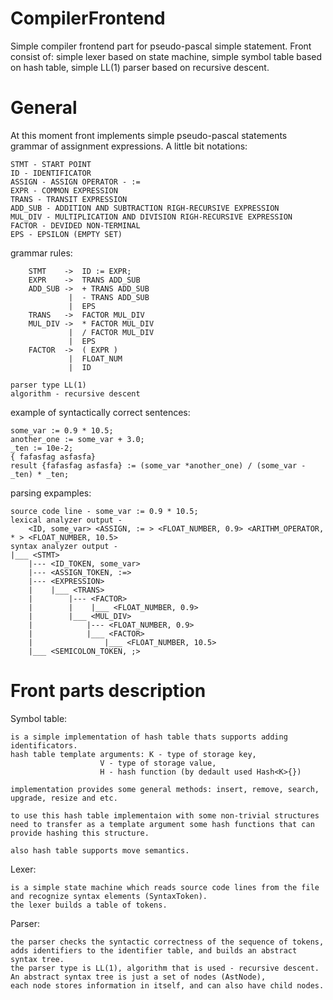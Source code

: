 # CompilerFrontend
Simple compiler frontend part for pseudo-pascal simple statement.
Front consist of: simple lexer based on state machine, simple symbol table based on hash table, simple LL(1) parser based on recursive descent.

# General
At this moment front implements simple pseudo-pascal statements grammar of assignment expressions.
A little bit notations:

    STMT - START POINT
    ID - IDENTIFICATOR
    ASSIGN - ASSIGN OPERATOR - :=
    EXPR - COMMON EXPRESSION
    TRANS - TRANSIT EXPRESSION
    ADD_SUB - ADDITION AND SUBTRACTION RIGH-RECURSIVE EXPRESSION
    MUL_DIV - MULTIPLICATION AND DIVISION RIGH-RECURSIVE EXPRESSION
    FACTOR - DEVIDED NON-TERMINAL
    EPS - EPSILON (EMPTY SET)

grammar rules:
	
		STMT	->	ID := EXPR;
		EXPR	->	TRANS ADD_SUB
		ADD_SUB ->	+ TRANS ADD_SUB
				 |	- TRANS ADD_SUB
				 |	EPS
		TRANS	->	FACTOR MUL_DIV
		MUL_DIV ->	* FACTOR MUL_DIV
				 |	/ FACTOR MUL_DIV
				 |	EPS
		FACTOR	->	( EXPR )
				 |	FLOAT_NUM
				 |	ID

	parser type LL(1)
	algorithm - recursive descent


example of syntactically correct sentences:
	
	some_var := 0.9 * 10.5;
	another_one := some_var + 3.0;
	_ten := 10e-2;
	{ fafasfag asfasfa}
	result {fafasfag asfasfa} := (some_var *another_one) / (some_var - _ten) * _ten;
	
parsing expamples:
	
	source code line - some_var := 0.9 * 10.5;
	lexical analyzer output - 
		<ID, some_var> <ASSIGN, := > <FLOAT_NUMBER, 0.9> <ARITHM_OPERATOR, * > <FLOAT_NUMBER, 10.5>
	syntax analyzer output -				
	|___ <STMT>
		|--- <ID_TOKEN, some_var>
		|--- <ASSIGN_TOKEN, :=>
		|--- <EXPRESSION>
		|    |___ <TRANS>
		|        |--- <FACTOR>
		|        |    |___ <FLOAT_NUMBER, 0.9>
		|        |___ <MUL_DIV>
		|            |--- <FLOAT_NUMBER, 0.9>
		|            |___ <FACTOR>
		|                |___ <FLOAT_NUMBER, 10.5>
		|___ <SEMICOLON_TOKEN, ;>

# Front parts description

Symbol table:

    is a simple implementation of hash table thats supports adding identificators.
    hash table template arguments: K - type of storage key,
                        V - type of storage value,
                        H - hash function (by dedault used Hash<K>{})

    implementation provides some general methods: insert, remove, search, upgrade, resize and etc.

    to use this hash table implementaion with some non-trivial structures
    need to transfer as a template argument some hash functions that can provide hashing this structure.

    also hash table supports move semantics.

Lexer:
  
    is a simple state machine which reads source code lines from the file 
    and recognize syntax elements (SyntaxToken).
    the lexer builds a table of tokens.

Parser:
    
    the parser checks the syntactic correctness of the sequence of tokens, 
    adds identifiers to the identifier table, and builds an abstract syntax tree.
    the parser type is LL(1), algorithm that is used - recursive descent.
    An abstract syntax tree is just a set of nodes (AstNode), 
    each node stores information in itself, and can also have child nodes.

